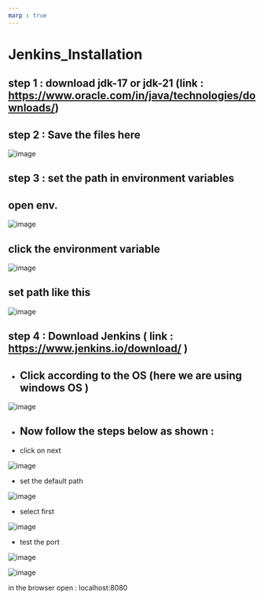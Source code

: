 ```yaml
---
marp : true
---
```

# Jenkins_Installation

## step 1 : download jdk-17 or jdk-21 (link : https://www.oracle.com/in/java/technologies/downloads/)
## step 2 : Save the files here
   ![image](https://github.com/BroLetsCodeIt/Jenkins_Installation/assets/113767803/ed45f179-c74b-4272-88ee-58fda7b421b1)
## step 3 : set the path in environment variables
## **open env.**
  ![image](https://github.com/BroLetsCodeIt/Jenkins_Installation/assets/113767803/ab95ca3d-ada3-4adf-891e-d7275b366164)
## **click the environment variable**
  
  ![image](https://github.com/BroLetsCodeIt/Jenkins_Installation/assets/113767803/338efa1f-2ea0-47ba-9fbc-173d51325115)

## set path like this
![image](https://github.com/BroLetsCodeIt/Jenkins_Installation/assets/113767803/7d22c519-9a45-4e90-a392-934155140464)

## step 4 : Download Jenkins ( link : https://www.jenkins.io/download/ ) 

- ## Click according to the OS (here we are using windows OS )
![image](https://github.com/BroLetsCodeIt/Jenkins_Installation/assets/113767803/f08634af-36b3-468a-9a6b-b34e33cbcb00)

- ## Now follow the steps below as shown :
- click on next
  
![image](https://github.com/BroLetsCodeIt/Jenkins_Installation/assets/113767803/a52aac98-6953-47e0-a56a-3ace54db4153) 

- set the default path
  
![image](https://github.com/BroLetsCodeIt/Jenkins_Installation/assets/113767803/43c082ff-ab2a-4a9b-b228-6b32f928fe4c)

- select first
  
![image](https://github.com/BroLetsCodeIt/Jenkins_Installation/assets/113767803/6af2dec6-9a7e-4068-9f64-9d0fde23fc66)

- test the port

![image](https://github.com/BroLetsCodeIt/Jenkins_Installation/assets/113767803/e8702afe-495e-46fa-8f6f-4dd7f7df4ca7)

![image](https://github.com/BroLetsCodeIt/Jenkins_Installation/assets/113767803/bdd4c820-9a21-44d4-85b2-482a70bff622)

in the browser open : localhost:8080


  


           
